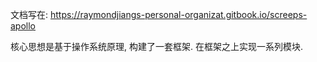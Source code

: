 文档写在: https://raymondjiangs-personal-organizat.gitbook.io/screeps-apollo

核心思想是基于操作系统原理, 构建了一套框架. 在框架之上实现一系列模块.